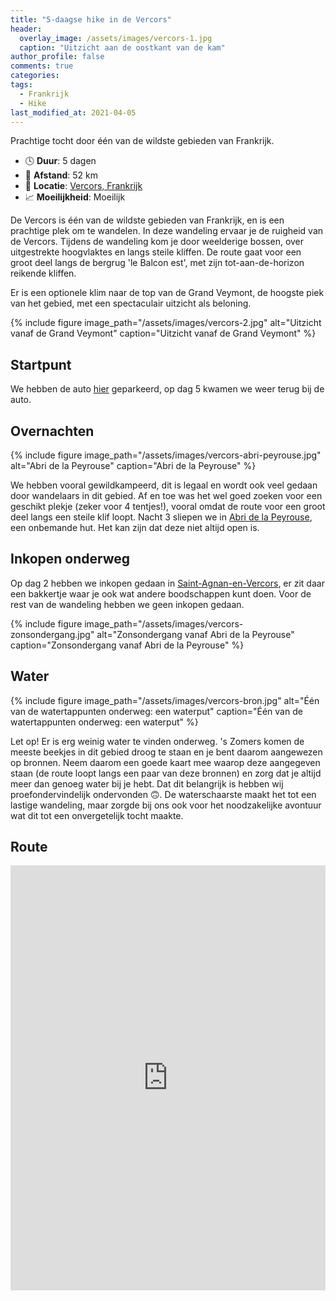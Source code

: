 ```yaml
---
title: "5-daagse hike in de Vercors"
header:
  overlay_image: /assets/images/vercors-1.jpg
  caption: "Uitzicht aan de oostkant van de kam"
author_profile: false
comments: true
categories:
tags:
  - Frankrijk
  - Hike
last_modified_at: 2021-04-05
---
```

Prachtige tocht door één van de wildste gebieden van Frankrijk.

* 🕓 **Duur**: 5 dagen
* 📏 **Afstand**: 52 km
* 📍 **Locatie**: [Vercors, Frankrijk](https://goo.gl/maps/YXoj7vuAhgwBd2p99)
* 📈 **Moeilijkheid**: Moeilijk

De Vercors is één van de wildste gebieden van Frankrijk, en is een prachtige plek om te wandelen. In deze wandeling ervaar je de ruigheid van de Vercors.
Tijdens de wandeling kom je door weelderige bossen, over uitgestrekte hoogvlaktes en langs steile kliffen.
De route gaat voor een groot deel langs de bergrug 'le Balcon est', met zijn tot-aan-de-horizon reikende kliffen.

Er is een optionele klim naar de top van de Grand Veymont, de hoogste piek van het gebied, met een spectaculair uitzicht als beloning.

{% include figure image_path="/assets/images/vercors-2.jpg" alt="Uitzicht vanaf de Grand Veymont" caption="Uitzicht vanaf de Grand Veymont" %}

## Startpunt
We hebben de auto [hier](https://goo.gl/maps/jTMgzk45qWfhDa938) geparkeerd, op dag 5 kwamen we weer terug bij de auto.

## Overnachten

{% include figure image_path="/assets/images/vercors-abri-peyrouse.jpg" alt="Abri de la Peyrouse" caption="Abri de la Peyrouse" %}

We hebben vooral gewildkampeerd, dit is legaal en wordt ook veel gedaan door wandelaars in dit gebied.
Af en toe was het wel goed zoeken voor een geschikt plekje (zeker voor 4 tentjes!), vooral omdat de route voor een groot deel langs een steile klif loopt.
Nacht 3 sliepen we in [Abri de la Peyrouse](https://goo.gl/maps/VfmiVqB5gF4JmRKk7), een onbemande hut.
Het kan zijn dat deze niet altijd open is.

## Inkopen onderweg
Op dag 2 hebben we inkopen gedaan in [Saint-Agnan-en-Vercors](https://goo.gl/maps/fj6LgDN9bgDdjJxg7),
er zit daar een bakkertje waar je ook wat andere boodschappen kunt doen.
Voor de rest van de wandeling hebben we geen inkopen gedaan.

{% include figure image_path="/assets/images/vercors-zonsondergang.jpg" alt="Zonsondergang vanaf Abri de la Peyrouse" caption="Zonsondergang vanaf Abri de la Peyrouse" %}

## Water
{% include figure image_path="/assets/images/vercors-bron.jpg" alt="Één van de watertappunten onderweg: een waterput" caption="Één van de watertappunten onderweg: een waterput" %}

Let op! Er is erg weinig water te vinden onderweg. 's Zomers komen de meeste beekjes in dit gebied droog te staan en je bent daarom aangewezen op bronnen.
Neem daarom een goede kaart mee waarop deze aangegeven staan (de route loopt langs een paar van deze bronnen) en zorg dat je altijd meer dan genoeg water bij je hebt. Dat dit belangrijk is hebben wij proefondervindelijk ondervonden 🙃. De waterschaarste maakt het tot een lastige wandeling, maar zorgde bij ons ook voor het noodzakelijke avontuur wat dit tot een onvergetelijk tocht maakte.

## Route
<iframe src="https://www.komoot.com/tour/208959169/embed?profile=1" width="100%" height="680" frameborder="0" scrolling="no"></iframe>
